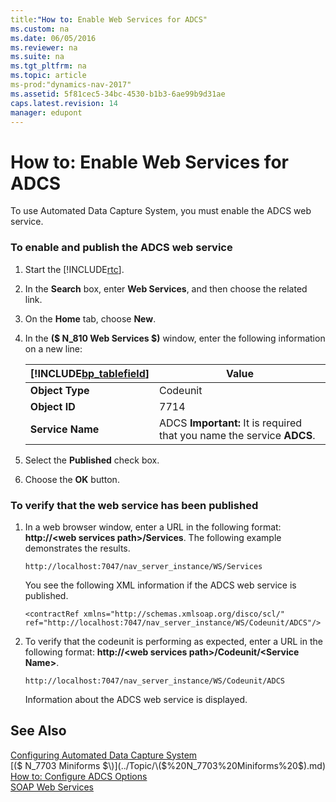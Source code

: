 ```yaml
---
title:"How to: Enable Web Services for ADCS"
ms.custom: na
ms.date: 06/05/2016
ms.reviewer: na
ms.suite: na
ms.tgt_pltfrm: na
ms.topic: article
ms-prod:"dynamics-nav-2017"
ms.assetid: 5f81cec5-34bc-4530-b1b3-6ae99b9d31ae
caps.latest.revision: 14
manager: edupont
---
```

# How to: Enable Web Services for ADCS
To use Automated Data Capture System, you must enable the ADCS web service.  
  
### To enable and publish the ADCS web service  
  
1.  Start the [!INCLUDE[rtc](includes/rtc_md.md)].  
  
2.  In the **Search** box, enter **Web Services**, and then choose the related link.  
  
3.  On the **Home** tab, choose **New**.  
  
4.  In the **\($ N\_810 Web Services $\)** window, enter the following information on a new line:  
  
    |[!INCLUDE[bp_tablefield](includes/bp_tablefield_md.md)]|Value|  
    |---------------------------------|-----------|  
    |**Object Type**|Codeunit|  
    |**Object ID**|7714|  
    |**Service Name**|ADCS **Important:**  It is required that you name the service **ADCS**.|  
  
5.  Select the **Published** check box.  
  
6.  Choose the **OK** button.  
  
### To verify that the web service has been published  
  
1.  In a web browser window, enter a URL in the following format:  **http:\/\/\<web services path\>\/Services**. The following example demonstrates the results.  
  
    ```  
    http://localhost:7047/nav_server_instance/WS/Services  
    ```  
  
     You see the following XML information if the ADCS web service is published.  
  
    ```  
    <contractRef xmlns="http://schemas.xmlsoap.org/disco/scl/" ref="http://localhost:7047/nav_server_instance/WS/Codeunit/ADCS"/>  
    ```  
  
2.  To verify that the codeunit is performing as expected, enter a URL in the following format: **http:\/\/\<web services path\>\/Codeunit\/\<Service Name\>**.  
  
    ```  
    http://localhost:7047/nav_server_instance/WS/Codeunit/ADCS  
    ```  
  
     Information about the ADCS web service is displayed.  
  
## See Also  
 [Configuring Automated Data Capture System](Configuring-Automated-Data-Capture-System.md)   
 [\($ N\_7703 Miniforms $\)](../Topic/\($%20N_7703%20Miniforms%20$\).md)   
 [How to: Configure ADCS Options](../Topic/How%20to:%20Configure%20ADCS%20Options.md)   
 [SOAP Web Services](SOAP-Web-Services.md)